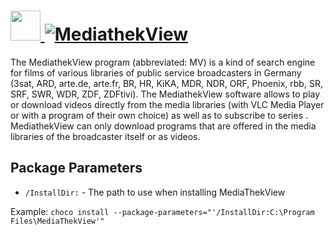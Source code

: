 # [<img src="https://cdn.jsdelivr.net/gh/AdmiringWorm/chocolatey-packages@be0254f2f5af25f47a26e8a041d9f8766934beaa/icons/mediathekview.png" height="48" width="48" /> ![MediathekView](https://img.shields.io/chocolatey/v/mediathekview.svg?label=MediathekView&style=for-the-badge)](https://chocolatey.org/packages/mediathekview)

The MediathekView program (abbreviated: MV) is a kind of search engine for films of various libraries of public service broadcasters in Germany (3sat, ARD, arte.de, arte.fr, BR, HR, KiKA, MDR, NDR, ORF, Phoenix, rbb, SR, SRF, SWR, WDR, ZDF, ZDFtivi). The MediathekView software allows to play or download videos directly from the media libraries (with VLC Media Player or with a program of their own choice) as well as to subscribe to series . MediathekView can only download programs that are offered in the media libraries of the broadcaster itself or as videos.

## Package Parameters

- `/InstallDir:` - The path to use when installing MediaThekView

Example: `choco install --package-parameters="'/InstallDir:C:\Program Files\MediaThekView'"`
